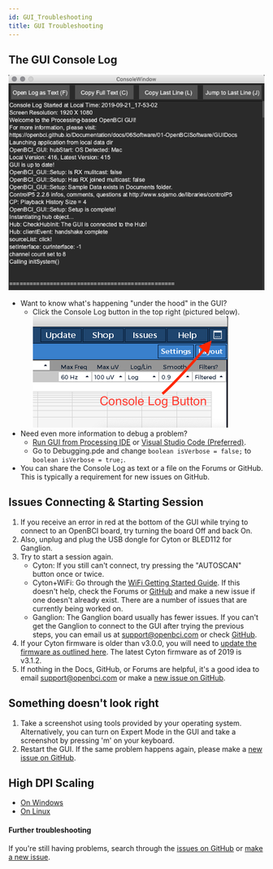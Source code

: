 ```yaml
---
id: GUI_Troubleshooting
title: GUI Troubleshooting
---
```


## The GUI Console Log

![gui troubleshooting console window](../assets/SoftwareImages/OpenBCISoftware/gui_troubleshooting_consoleLogWindow.png)<br>

- Want to know what's happening "under the hood" in the GUI?
    - Click the Console Log button in the top right (pictured below).
    ![gui console log button](../assets/SoftwareImages/OpenBCISoftware/gui_troubleshooting_consoleLogButton.png)<br>
- Need even more information to debug a problem?
    - [Run GUI from Processing IDE](06Software/01-OpenBCISoftware/01-OpenBCI_GUI.md#running-the-openbci-gui-from-the-processing-ide) or [Visual Studio Code (Preferred)](https://github.com/OpenBCI/OpenBCI_GUI/wiki/Developer-Setup).
    - Go to Debugging.pde and change `boolean isVerbose = false;` to `boolean isVerbose = true;`.
- You can share the Console Log as text or a file on the Forums or GitHub. This is typically a requirement for new issues on GitHub.

## Issues Connecting & Starting Session
1. If you receive an error in red at the bottom of the GUI while trying to connect to an OpenBCI board, try turning the board Off and back On.
1. Also, unplug and plug the USB dongle for Cyton or BLED112 for Ganglion.
1. Try to start a session again.
    - Cyton: If you still can't connect, try pressing the "AUTOSCAN" button once or twice.
    - Cyton+WiFi: Go through the [WiFi Getting Started Guide](01GettingStarted/01-Boards/03-Wifi_Getting_Started_Guide.md). If this doesn't help, check the Forums or [GitHub](https://github.com/OpenBCI/OpenBCI_GUI/issues) and make a new issue if one doesn't already exist. There are a number of issues that are currently being worked on.
    - Ganglion: The Ganglion board usually has fewer issues. If you can't get the Ganglion to connect to the GUI after trying the previous steps, you can email us at support@openbci.com or check [GitHub](https://github.com/OpenBCI/OpenBCI_GUI/issues).
1. If your Cyton firmware is older than v3.0.0, you will need to [update the firmware as outlined here](02Cyton/05-Cyton_Board_Programming_Tutorial.md#overview). The latest Cyton firmware as of 2019 is v3.1.2.
1. If nothing in the Docs, GitHub, or Forums are helpful, it's a good idea to email support@openbci.com or make a [new issue on GitHub](https://github.com/OpenBCI/OpenBCI_GUI/issues/new).

## Something doesn't look right
1. Take a screenshot using tools provided by your operating system. Alternatively, you can turn on Expert Mode in the GUI and take a screenshot by pressing 'm' on your keyboard.
1. Restart the GUI. If the same problem happens again, please make a [new issue on GitHub](https://github.com/OpenBCI/OpenBCI_GUI/issues/new).

## High DPI Scaling
- [On Windows](06Software/01-OpenBCISoftware/01-OpenBCI_GUI.md#install-openbci_gui-on-windows)
- [On Linux](06Software/01-OpenBCISoftware/01-OpenBCI_GUI.md#install-openbci_gui-on-linux)


#### Further troubleshooting

If you're still having problems, search through the [issues on GitHub](https://github.com/OpenBCI/OpenBCI_GUI/issues) or [make a new issue](https://github.com/OpenBCI/OpenBCI_GUI/issues/new).
